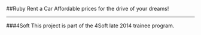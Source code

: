 ##Ruby Rent a Car
Affordable prices for the drive of your dreams!

----
###4Soft
This project is part of the 4Soft late 2014 trainee program.
